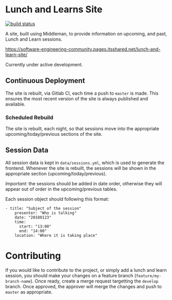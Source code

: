 # Lunch and Learns Site

[![build status](https://gitlab.itsshared.net/software-engineering-community/lunch-and-learn-site/badges/master/build.svg)](https://gitlab.itsshared.net/software-engineering-community/lunch-and-learn-site/commits/master)

A site, built using Middleman, to provide information on upcoming, and past, Lunch and Learn sessions.

https://software-engineering-community.pages.itsshared.net/lunch-and-learn-site/

Currently under active development.

## Continuous Deployment

The site is rebuilt, via Gitlab CI, each time a push to `master` is made. This ensures the most recent version of the site is always published and available.

### Scheduled Rebuild

The site is rebuilt, each night, so that sessions move into the appropriate upcoming/today/previous sections of the site.

## Session Data

All session data is kept in `data/sessions.yml`, which is used to generate the frontend. Whenever the site is rebuilt, the sessions will be shown in the appropriate section (upcoming/today/previous).

*Important:* the sessions should be added in date order, otherwise they will appear out of order in the upcoming/previous tables.

Each session object should following this format:

```
- title: "Subject of the session"
    presenter: "Who is talking"
    date: "20180123"
    time:
      start: "13:00"
      end: "14:00"
    location: "Where it is taking place"
```

# Contributing

If you would like to contribute to the project, or simply add a lunch and learn session, you should make your changes on a feature branch (`feature/my-branch-name`). Once ready, create a merge request targetting the `develop` branch. Once approved, the approver will merge the changes and push to `master` as appropriate.
